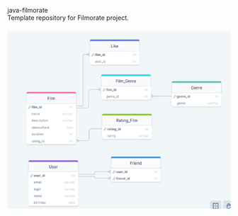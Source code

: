 <p align="left">java-filmorate<br>Template repository for Filmorate project.</p>

###

<div align="center">
  <img height="400" src="https://github.com/mybogdan/java-filmorate/blob/add-database/ER.png"  />
</div>

###
